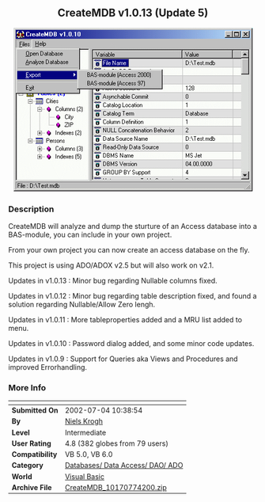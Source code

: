 ﻿<div align="center">

## CreateMDB v1\.0\.13 \(Update 5\)

<img src="PIC200152965850730.gif">
</div>

### Description

CreateMDB will analyze and dump the sturture of an Access database into a BAS-module, you can include in your own project.

From your own project you can now create an access database on the fly.

This project is using ADO/ADOX v2.5 but will also work on v2.1.

Updates in v1.0.13 : Minor bug regarding Nullable columns fixed.

Updates in v1.0.12 : Minor bug regarding table description fixed, and found a solution regarding Nullable/Allow Zero lengh.

Updates in v1.0.11 : More tableproperties added and a MRU list added to menu.

Updates in v1.0.10 : Password dialog added, and some minor code updates.

Updates in v1.0.9 : Support for Queries aka Views and Procedures and improved Errorhandling.
 
### More Info
 


<span>             |<span>
---                |---
**Submitted On**   |2002-07-04 10:38:54
**By**             |[Niels Krogh](https://github.com/Planet-Source-Code/PSCIndex/blob/master/ByAuthor/niels-krogh.md)
**Level**          |Intermediate
**User Rating**    |4.8 (382 globes from 79 users)
**Compatibility**  |VB 5\.0, VB 6\.0
**Category**       |[Databases/ Data Access/ DAO/ ADO](https://github.com/Planet-Source-Code/PSCIndex/blob/master/ByCategory/databases-data-access-dao-ado__1-6.md)
**World**          |[Visual Basic](https://github.com/Planet-Source-Code/PSCIndex/blob/master/ByWorld/visual-basic.md)
**Archive File**   |[CreateMDB\_10170774200\.zip](https://github.com/Planet-Source-Code/niels-krogh-createmdb-v1-0-13-update-5__1-22085/archive/master.zip)








